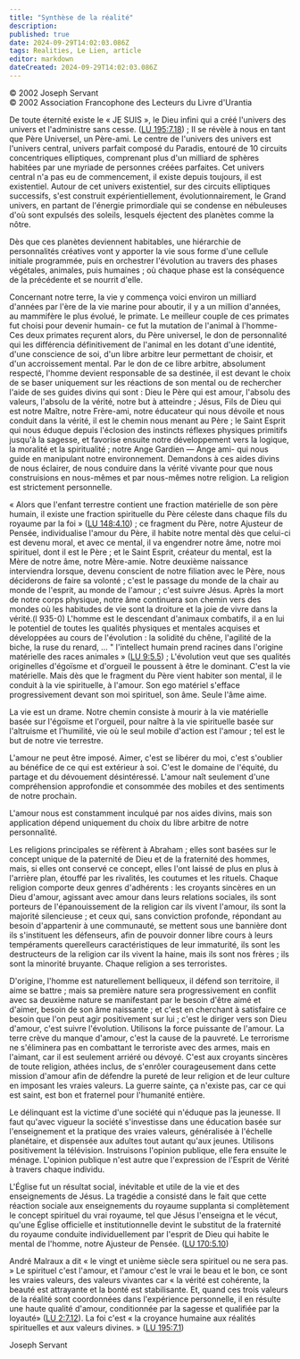 ```yaml
---
title: "Synthèse de la réalité"
description: 
published: true
date: 2024-09-29T14:02:03.086Z
tags: Realities, Le Lien, article
editor: markdown
dateCreated: 2024-09-29T14:02:03.086Z
---
```


<p class="v-card v-sheet theme--light grey lighten-3 px-2">© 2002 Joseph Servant<br>© 2002 Association Francophone des Lecteurs du Livre d'Urantia</p>

De toute éternité existe le « JE SUIS », le Dieu infini qui a créé l'univers des univers et l'administre sans cesse. ([LU 195:7.18](/fr/The_Urantia_Book/195#p7_18)) ; II se révèle à nous en tant que Père Universel, un Père-ami. Le centre de l'univers des univers est l'univers central, univers parfait composé du Paradis, entouré de 10 circuits concentriques elliptiques, comprenant plus d'un milliard de sphères habitées par une myriade de personnes créées parfaites. Cet univers central n'a pas eu de commencement, il existe depuis toujours, il est existentiel. Autour de cet univers existentiel, sur des circuits elliptiques successifs, s'est construit expérientiellement, évolutionnairement, le Grand univers, en partant de l'énergie primordiale qui se condense en nébuleuses d'où sont expulsés des soleils, lesquels éjectent des planètes comme la nôtre.

Dès que ces planètes deviennent habitables, une hiérarchie de personnalités créatives vont y apporter la vie sous forme d'une cellule initiale programmée, puis en orchestrer l'évolution au travers des phases végétales, animales, puis humaines ; où chaque phase est la conséquence de la précédente et se nourrit d'elle.

Concernant notre terre, la vie y commença voici environ un milliard d'années par l'ère de la vie marine pour aboutir, il y a un million d'années, au mammifère le plus évolué, le primate. Le meilleur couple de ces primates fut choisi pour devenir humain- ce fut la mutation de l'animal à l'homme- Ces deux primates reçurent alors, du Père universel, le don de personnalité qui les différencia définitivement de l'animal en les dotant d'une identité, d'une conscience de soi, d'un libre arbitre leur permettant de choisir, et d'un accroissement mental. Par le don de ce libre arbitre, absolument respecté, l'homme devient responsable de sa destinée, il est devant le choix de se baser uniquement sur les réactions de son mental ou de rechercher l'aide de ses guides divins qui sont : Dieu le Père qui est amour, l'absolu des valeurs, l'absolu de la vérité, notre but à atteindre ; Jésus, Fils de Dieu qui est notre Maître, notre Frère-ami, notre éducateur qui nous dévoile et nous conduit dans la vérité, il est le chemin nous menant au Père ; le Saint Esprit qui nous éduque depuis l'éclosion des instincts réflexes physiques primitifs jusqu'à la sagesse, et favorise ensuite notre développement vers la logique, la moralité et la spiritualité ; notre Ange Gardien — Ange ami- qui nous guide en manipulant notre environnement. Demandons à ces aides divins de nous éclairer, de nous conduire dans la vérité vivante pour que nous construisions en nous-mêmes et par nous-mêmes notre religion. La religion est strictement personnelle.

« Alors que l'enfant terrestre contient une fraction matérielle de son père humain, il existe une fraction spirituelle du Père céleste dans chaque fils du royaume par la foi » ([LU 148:4.10](/fr/The_Urantia_Book/148#p4_10)) ; ce fragment du Père, notre Ajusteur de Pensée, individualise l'amour du Père, il habite notre mental dès que celui-ci est devenu moral, et avec ce mental, il va engendrer notre âme, notre moi spirituel, dont il est le Père ; et le Saint Esprit, créateur du mental, est la Mère de notre âme, notre Mère-amie. Notre deuxième naissance interviendra lorsque, devenu conscient de notre filiation avec le Père, nous déciderons de faire sa volonté ; c'est le passage du monde de la chair au monde de l'esprit, au monde de l'amour ; c'est suivre Jésus. Après la mort de notre corps physique, notre âme continuera son chemin vers des mondes où les habitudes de vie sont la droiture et la joie de vivre dans la vérité.(l 935-0) L'homme est le descendant d'animaux combatifs, il a en lui le potentiel de toutes les qualités physiques et mentales acquises et développées au cours de l'évolution : la solidité du chêne, l'agilité de la biche, la ruse du renard, ... " l'intellect humain prend racines dans l'origine matérielle des races animales » ([LU 9:5.5](/fr/The_Urantia_Book/9#p5_5)) ; L'évolution veut que ses qualités originelles d'égoïsme et d'orgueil le poussent à être le dominant. C'est la vie matérielle. Mais dès que le fragment du Père vient habiter son mental, il le conduit à la vie spirituelle, à l'amour. Son ego matériel s'efface progressivement devant son moi spirituel, son âme. Seule l'âme aime.

La vie est un drame. Notre chemin consiste à mourir à la vie matérielle basée sur l'égoïsme et l'orgueil, pour naître à la vie spirituelle basée sur l'altruisme et l'humilité, vie où le seul mobile d'action est l'amour ; tel est le but de notre vie terrestre.

L'amour ne peut être imposé. Aimer, c'est se libérer du moi, c'est s'oublier au bénéfice de ce qui est extérieur à soi. C'est le domaine de l'équité, du partage et du dévouement désintéressé. L'amour naît seulement d'une compréhension approfondie et consommée des mobiles et des sentiments de notre prochain.

L'amour nous est constamment inculqué par nos aides divins, mais son application dépend uniquement du choix du libre arbitre de notre personnalité.

Les religions principales se réfèrent à Abraham ; elles sont basées sur le concept unique de la paternité de Dieu et de la fraternité des hommes, mais, si elles ont conservé ce concept, elles l'ont laissé de plus en plus à l'arrière plan, étouffé par les rivalités, les coutumes et les rituels. Chaque religion comporte deux genres d'adhérents : les croyants sincères en un Dieu d'amour, agissant avec amour dans leurs relations sociales, ils sont porteurs de l'épanouissement de la religion car ils vivent l'amour, ils sont la majorité silencieuse ; et ceux qui, sans conviction profonde, répondant au besoin d'appartenir à une communauté, se mettent sous une bannière dont ils s'instituent les défenseurs, afin de pouvoir donner libre cours à leurs tempéraments querelleurs caractéristiques de leur immaturité, ils sont les destructeurs de la religion car ils vivent la haine, mais ils sont nos frères ; ils sont la minorité bruyante. Chaque religion a ses terroristes.

D'origine, l'homme est naturellement belliqueux, il défend son territoire, il aime se battre ; mais sa première nature sera progressivement en conflit avec sa deuxième nature se manifestant par le besoin d'être aimé et d'aimer, besoin de son âme naissante ; et c'est en cherchant à satisfaire ce besoin que l'on peut agir positivement sur lui ; c'est le diriger vers son Dieu d'amour, c'est suivre l'évolution. Utilisons la force puissante de l'amour. La terre crève du manque d'amour, c'est la cause de la pauvreté. Le terrorisme ne s'éliminera pas en combattant le terroriste avec des armes, mais en l'aimant, car il est seulement arriéré ou dévoyé. C'est aux croyants sincères de toute religion, athées inclus, de s'enrôler courageusement dans cette mission d'amour afin de défendre la pureté de leur religion et de leur culture en imposant les vraies valeurs. La guerre sainte, ça n'existe pas, car ce qui est saint, est bon et fraternel pour l'humanité entière.

Le délinquant est la victime d'une société qui n'éduque pas la jeunesse. Il faut qu'avec vigueur la société s'investisse dans une éducation basée sur l'enseignement et la pratique des vraies valeurs, généralisée à l'échelle planétaire, et dispensée aux adultes tout autant qu'aux jeunes. Utilisons positivement la télévision. Instruisons l'opinion publique, elle fera ensuite le ménage. L'opinion publique n'est autre que l'expression de l'Esprit de Vérité à travers chaque individu.

L'Église fut un résultat social, inévitable et utile de la vie et des enseignements de Jésus. La tragédie a consisté dans le fait que cette réaction sociale aux enseignements du royaume supplanta si complètement le concept spirituel du vrai royaume, tel que Jésus l'enseigna et le vécut, qu'une Église officielle et institutionnelle devint le substitut de la fraternité du royaume conduite individuellement par l'esprit de Dieu qui habite le mental de l'homme, notre Ajusteur de Pensée. ([LU 170:5.10](/fr/The_Urantia_Book/170#p5_10))

André Malraux a dit « le vingt et unième siècle sera spirituel ou ne sera pas. » Le spirituel c'est l'amour, et l'amour c'est le vrai le beau et le bon, ce sont les vraies valeurs, des valeurs vivantes car « la vérité est cohérente, la beauté est attrayante et la bonté est stabilisante. Et, quand ces trois valeurs de la réalité sont coordonnées dans l'expérience personnelle, il en résulte une haute qualité d'amour, conditionnée par la sagesse et qualifiée par la loyauté» ([LU 2:7.12](/fr/The_Urantia_Book/2#p7_12)). La foi c'est « la croyance humaine aux réalités spirituelles et aux valeurs divines. » ([LU 195:7.1](/fr/The_Urantia_Book/195#p7_1))

Joseph Servant